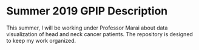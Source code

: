 # Summer 2019 GPIP Description
This summer, I will be working under Professor Marai about data visualization of head and neck cancer patients.
The repository is designed to keep my work organized.
